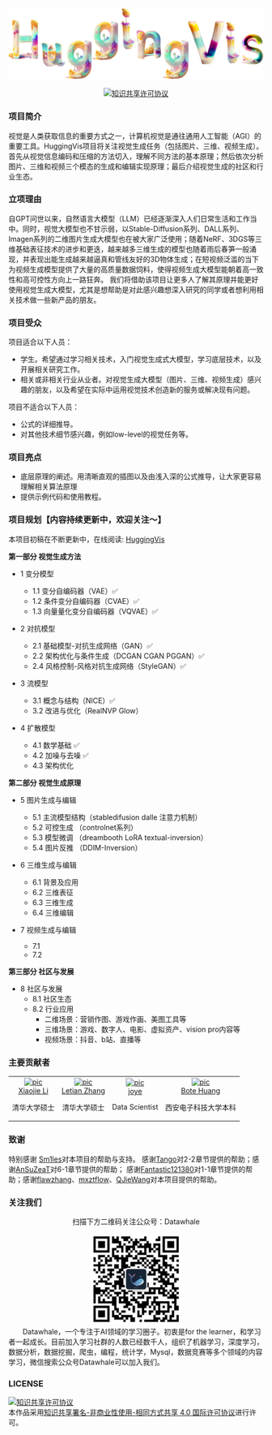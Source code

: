 <div align="center">
<img  src="./docs/images/huggingvis.png" width="1000">
</div>

<p align="center">
    <!-- license badge -->
    <a rel="license" href="http://creativecommons.org/licenses/by-nc-sa/4.0/"><img alt="知识共享许可协议" style="border-width:0" src="https://img.shields.io/badge/license-CC%20BY--NC--SA%204.0-lightgrey" />
    </a>
</p>

### 项目简介

视觉是人类获取信息的重要方式之一，计算机视觉是通往通用人工智能（AGI）的重要工具。HuggingVis项目将关注视觉生成任务（包括图片、三维、视频生成）。首先从视觉信息编码和压缩的方法切入，理解不同方法的基本原理；然后依次分析图片、三维和视频三个模态的生成和编辑实现原理；最后介绍视觉生成的社区和行业生态。

### 立项理由

自GPT问世以来，自然语言大模型（LLM）已经逐渐深入人们日常生活和工作当中。同时，视觉大模型也不甘示弱，以Stable-Diffusion系列、DALL系列、Imagen系列的二维图片生成大模型也在被大家广泛使用；随着NeRF、3DGS等三维基础表征技术的进步和更迭，越来越多三维生成的模型也随着雨后春笋一般涌现，并表现出能生成越来越逼真和管线友好的3D物体生成；在短视频泛滥的当下为视频生成模型提供了大量的高质量数据饲料，使得视频生成大模型能朝着高一致性和高可控性方向上一路狂奔。 我们将借助该项目让更多人了解其原理并能更好使用视觉生成大模型，尤其是想帮助是对此感兴趣想深入研究的同学或者想利用相关技术做一些新产品的朋友。

### 项目受众

项目适合以下人员：

- 学生。希望通过学习相关技术，入门视觉生成式大模型，学习底层技术，以及开展相关研究工作。
- 相关或非相关行业从业者。对视觉生成大模型（图片、三维、视频生成）感兴趣的朋友，以及希望在实际中运用视觉技术创造新的服务或解决现有问题。

项目不适合以下人员：

- 公式的详细推导。
- 对其他技术细节感兴趣，例如low-level的视觉任务等。

### 项目亮点

- 底层原理的阐述。用清晰直观的插图以及由浅入深的公式推导，让大家更容易理解相关算法原理
- 提供示例代码和使用教程。

### 项目规划【内容持续更新中，欢迎关注～】

本项目初稿在不断更新中，在线阅读: [HuggingVis](https://datawhalechina.github.io/hugging-sd/)

**第一部分 视觉生成方法**

- 1 变分模型

  - 1.1 变分自编码器（VAE）✅
  - 1.2 条件变分自编码器（CVAE）✅
  - 1.3 向量量化变分自编码器（VQVAE）✅
- 2 对抗模型

  - 2.1 基础模型-对抗生成网络（GAN）✅
  - 2.2 架构优化与条件生成（DCGAN CGAN PGGAN）✅
  - 2.4 风格控制-风格对抗生成网络（StyleGAN）✅
- 3 流模型

  - 3.1 概念与结构（NICE）✅
  - 3.2 改进与优化（RealNVP Glow）
- 4 扩散模型

  - 4.1 数学基础 ✅
  - 4.2 加噪与去噪 ✅
  - 4.3 架构优化

**第二部分 视觉生成原理**

- 5 图片生成与编辑

  - 5.1 主流模型结构（stabledifusion dalle 注意力机制）
  - 5.2 可控生成 （controlnet系列）
  - 5.3 模型微调 （dreambooth LoRA textual-inversion）
  - 5.4 图片反推 （DDIM-Inversion）
- 6 三维生成与编辑

  - 6.1 背景及应用
  - 6.2 三维表征
  - 6.3 三维生成
  - 6.4 三维编辑
- 7 视频生成与编辑

  - 7.1
  - 7.2

**第三部分 社区与发展**

- 8 社区与发展
  - 8.1 社区生态
  - 8.2 行业应用
    - 二维场景：营销作图、游戏作画、美图工具等
    - 三维场景：游戏、数字人、电影、虚拟资产、vision pro内容等
    - 视频场景：抖音、b站、直播等

### 主要贡献者

<table border="0" >
  <tbody>
    <tr align="center" >
      <td>
         <a href="https://github.com/xjli360"><img width="70" height="70" src="https://github.com/xjli360.png?s=40" alt="pic"></a><br>
         <a href="https://github.com/xjli360">Xiaojie Li</a> 
         <p>清华大学硕士</p>
      </td>
      <td>
         <a href="https://github.com/guanidine"><img width="70" height="70" src="https://github.com/guanidine.png?s=40" alt="pic"></a><br>
         <a href="https://github.com/guanidine">Letian Zhang</a>
         <p>清华大学硕士</p>
      </td>
      <td>
         <a href="https://github.com/joyenjoye"><img width="70" height="70" src="https://github.com/joyenjoye.png?s=40" alt="pic"></a><br>
         <a href="https://github.com/joyenjoye">joye</a> 
        <p>Data Scientist</p>
      </td>
      <td>
         <a href="https://github.com/KashiwaByte"><img width="70" height="70" src="https://github.com/KashiwaByte.png?s=40" alt="pic"></a><br>
         <a href="https://github.com/KashiwaByte">Bote Huang</a>
         <p>西安电子科技大学本科</p>
      </td>
    </tr>
  </tbody>
</table>

### 致谢

特别感谢 [Sm1les](https://github.com/Sm1les)对本项目的帮助与支持。
感谢[Tango](https://github.com/it-worker-club)对2-2章节提供的帮助；感谢[AnSuZeaT](https://github.com/AnSuZeaT)对6-1章节提供的帮助；
感谢[Fantastic121380](https://github.com/Fantastic121380)对1-1章节提供的帮助；感谢[flawzhang](https://github.com/flawzhang)、[mxztflow](https://github.com/mxztflow)、[QJieWang](https://github.com/QJieWang)对本项目提供的帮助。

### 关注我们

<div align=center>
<p>扫描下方二维码关注公众号：Datawhale</p>
<img src="docs/images/qrcode.jpeg" width = "180" height = "180">
</div>
  Datawhale，一个专注于AI领域的学习圈子。初衷是for the learner，和学习者一起成长。目前加入学习社群的人数已经数千人，组织了机器学习，深度学习，数据分析，数据挖掘，爬虫，编程，统计学，Mysql，数据竞赛等多个领域的内容学习，微信搜索公众号Datawhale可以加入我们。

### LICENSE

<a rel="license" href="http://creativecommons.org/licenses/by-nc-sa/4.0/"><img alt="知识共享许可协议" style="border-width:0" src="https://img.shields.io/badge/license-CC%20BY--NC--SA%204.0-lightgrey" /></a><br />本作品采用<a rel="license" href="http://creativecommons.org/licenses/by-nc-sa/4.0/">知识共享署名-非商业性使用-相同方式共享 4.0 国际许可协议</a>进行许可。
